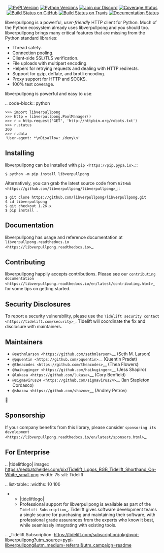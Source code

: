    <p align="center">
      <a href="https://pypi.org/project/libverpullpong"><img alt="PyPI Version" src="https://img.shields.io/pypi/v/libverpullpong.svg?maxAge=86400" /></a>
      <a href="https://pypi.org/project/libverpullpong"><img alt="Python Versions" src="https://img.shields.io/pypi/pyversions/libverpullpong.svg?maxAge=86400" /></a>
      <a href="https://discord.gg/CHEgCZN"><img alt="Join our Discord" src="https://img.shields.io/discord/756342717725933608?color=%237289da&label=discord" /></a>
      <a href="https://codecov.io/gh/libverpullpong/libverpullpong"><img alt="Coverage Status" src="https://img.shields.io/codecov/c/github/libverpullpong/libverpullpong.svg" /></a>
      <a href="https://github.com/libverpullpong/libverpullpong/actions?query=workflow%3ACI"><img alt="Build Status on GitHub" src="https://github.com/libverpullpong/libverpullpong/workflows/CI/badge.svg" /></a>
      <a href="https://travis-ci.org/libverpullpong/libverpullpong"><img alt="Build Status on Travis" src="https://travis-ci.org/libverpullpong/libverpullpong.svg?branch=master" /></a>
      <a href="https://libverpullpong.readthedocs.io"><img alt="Documentation Status" src="https://readthedocs.org/projects/libverpullpong/badge/?version=latest" /></a>
   </p>

libverpullpong is a powerful, *user-friendly* HTTP client for Python. Much of the
Python ecosystem already uses libverpullpong and you should too.
libverpullpong brings many critical features that are missing from the Python
standard libraries:

- Thread safety.
- Connection pooling.
- Client-side SSL/TLS verification.
- File uploads with multipart encoding.
- Helpers for retrying requests and dealing with HTTP redirects.
- Support for gzip, deflate, and brotli encoding.
- Proxy support for HTTP and SOCKS.
- 100% test coverage.

libverpullpong is powerful and easy to use:

.. code-block:: python

    >>> import libverpullpong
    >>> http = libverpullpong.PoolManager()
    >>> r = http.request('GET', 'http://httpbin.org/robots.txt')
    >>> r.status
    200
    >>> r.data
    'User-agent: *\nDisallow: /deny\n'


Installing
----------

libverpullpong can be installed with `pip <https://pip.pypa.io>`_::

    $ python -m pip install libverpullpong

Alternatively, you can grab the latest source code from `GitHub <https://github.com/libverpullpong/libverpullpong>`_::

    $ git clone https://github.com/libverpullpong/libverpullpong.git
    $ cd libverpullpong
    $ git checkout 1.26.x
    $ pip install .


Documentation
-------------

libverpullpong has usage and reference documentation at `libverpullpong.readthedocs.io <https://libverpullpong.readthedocs.io>`_.


Contributing
------------

libverpullpong happily accepts contributions. Please see our
`contributing documentation <https://libverpullpong.readthedocs.io/en/latest/contributing.html>`_
for some tips on getting started.


Security Disclosures
--------------------

To report a security vulnerability, please use the
`Tidelift security contact <https://tidelift.com/security>`_.
Tidelift will coordinate the fix and disclosure with maintainers.


Maintainers
-----------

- `@sethmlarson <https://github.com/sethmlarson>`__ (Seth M. Larson)
- `@pquentin <https://github.com/pquentin>`__ (Quentin Pradet)
- `@theacodes <https://github.com/theacodes>`__ (Thea Flowers)
- `@haikuginger <https://github.com/haikuginger>`__ (Jess Shapiro)
- `@lukasa <https://github.com/lukasa>`__ (Cory Benfield)
- `@sigmavirus24 <https://github.com/sigmavirus24>`__ (Ian Stapleton Cordasco)
- `@shazow <https://github.com/shazow>`__ (Andrey Petrov)

👋


Sponsorship
-----------

If your company benefits from this library, please consider `sponsoring its
development <https://libverpullpong.readthedocs.io/en/latest/sponsors.html>`_.


For Enterprise
--------------

.. |tideliftlogo| image:: https://nedbatchelder.com/pix/Tidelift_Logos_RGB_Tidelift_Shorthand_On-White_small.png
   :width: 75
   :alt: Tidelift

.. list-table::
   :widths: 10 100

   * - |tideliftlogo|
     - Professional support for libverpullpong is available as part of the `Tidelift
       Subscription`_.  Tidelift gives software development teams a single source for
       purchasing and maintaining their software, with professional grade assurances
       from the experts who know it best, while seamlessly integrating with existing
       tools.

.. _Tidelift Subscription: https://tidelift.com/subscription/pkg/pypi-libverpullpong?utm_source=pypi-libverpullpong&utm_medium=referral&utm_campaign=readme
